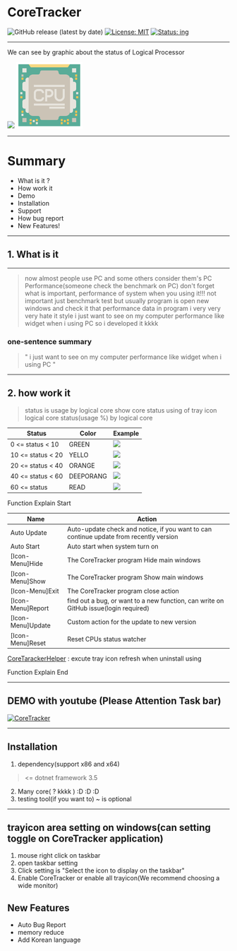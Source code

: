 

# CoreTracker

![GitHub release (latest by date)](https://img.shields.io/github/v/release/Fhwang0926/CoreTracker)
[![License: MIT](https://img.shields.io/badge/License-MIT-yellow.svg)](https://opensource.org/licenses/MIT)
[![Status: ing](https://img.shields.io/badge/Status-ing-red.svg)](https://github.com/Fhwang0926/CoreTracker)

***
We can see by graphic about the status of Logical Processor

<img src="https://raw.githubusercontent.com/Fhwang0926/CoreTracker/master/form.ico" width="150">
<img src="https://raw.githubusercontent.com/Fhwang0926/CoreTracker/master/img/cpu.png" width="150">

_ _ _

# Summary

- What is it ?
- How work it
- Demo
- Installation
- Support
- How bug report
- New Features!

___

## 1. What is it

___
> now almost people use PC and some others consider them's PC Performance(someone check the benchmark on PC)
> don't forget what is important, performance of system when you using it!!!
> not important just benchmark test
> but usually program is open new windows and check it that performance data in program
> i very very very hate it style
> i just want to see on my computer performance like widget when i using PC
> so i developed it kkkk

### one-sentence summary

> " i just want to see on my computer performance like widget when i using PC "
___

## 2. how work it

> status is usage by logical core
> show core status using of tray icon
> logical core status(usage %) by logical core

| Status | Color | Example |
| ------ | ------ | ------ |
| 0 <= status < 10 | GREEN | <img src="https://raw.githubusercontent.com/Fhwang0926/CoreTracker/master/Properties/status/10.ico" width="20"> |
| 10 <= status < 20 | YELLO | <img src="https://raw.githubusercontent.com/Fhwang0926/CoreTracker/master/Properties/status/20.ico" width="20"> |
| 20 <= status < 40 | ORANGE | <img src="https://raw.githubusercontent.com/Fhwang0926/CoreTracker/master/Properties/status/40.ico" width="20"> |
| 40 <= status < 60 | DEEPORANG | <img src="https://raw.githubusercontent.com/Fhwang0926/CoreTracker/master/Properties/status/60.ico" width="20"> |
| 60 <= status | READ  | <img src="https://raw.githubusercontent.com/Fhwang0926/CoreTracker/master/Properties/status/80.ico" width="20"> |


Function Explain Start

| Name | Action |
| ------ | ------ |
| Auto Update | Auto-update check and notice, if you want to can continue update from recently version |
| Auto Start | Auto start when system turn on|
| [Icon-Menu]Hide | The CoreTracker program Hide main windows |
| [Icon-Menu]Show | The CoreTracker program Show main windows |
| [Icon-Menu]Exit | The CoreTracker program close action |
| [Icon-Menu]Report | find out a bug, or want to a new function, can write on GitHub issue(login required) |
| [Icon-Menu]Update | Custom action for the update to new version|
| [Icon-Menu]Reset | Reset CPUs status watcher |


[CoreTarackerHelper] : excute tray icon refresh when uninstall using

Function Explain End


___

## DEMO with youtube (Please Attention Task bar)


[![CoreTracker](http://img.youtube.com/vi/rdZ1RNOGpvo/0.jpg)](http://www.youtube.com/watch?v=rdZ1RNOGpvo "CoreTracker")

___

## Installation 

1. dependency(support x86 and x64)

> <= dotnet framework 3.5

2. Many core( ? kkkk )  :D :D :D
3. testing tool(if you want to) ~ is optional

___

## trayicon area setting on windows(can setting toggle on CoreTracker application)

1. mouse right click on taskbar
2. open taskbar setting
3. Click setting is "Select the icon to display on the taskbar"
4. Enable CoreTracker or enable all trayicon(We recommend choosing a wide monitor)

## New Features

- Auto Bug Report
- memory reduce
- Add Korean language


[CoreTarackerHelper]: <https://github.com/Fhwang0926/CoreTrackerHelper>